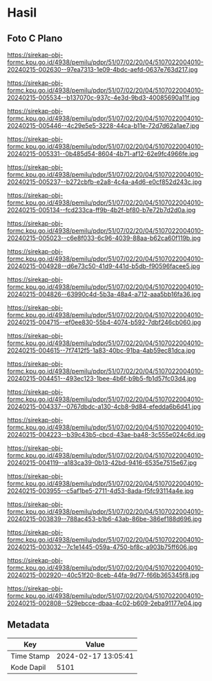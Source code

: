 # Hasil

## Foto C Plano

https://sirekap-obj-formc.kpu.go.id/4938/pemilu/pdpr/51/07/02/20/04/5107022004010-20240215-002630--97ea7313-1e09-4bdc-aefd-0637e763d217.jpg

https://sirekap-obj-formc.kpu.go.id/4938/pemilu/pdpr/51/07/02/20/04/5107022004010-20240215-005534--b137070c-937c-4e3d-9bd3-40085690a11f.jpg

https://sirekap-obj-formc.kpu.go.id/4938/pemilu/pdpr/51/07/02/20/04/5107022004010-20240215-005446--4c29e5e5-3228-44ca-b11e-72d7d62a1ae7.jpg

https://sirekap-obj-formc.kpu.go.id/4938/pemilu/pdpr/51/07/02/20/04/5107022004010-20240215-005331--0b485d54-8604-4b71-af12-62e9fc4966fe.jpg

https://sirekap-obj-formc.kpu.go.id/4938/pemilu/pdpr/51/07/02/20/04/5107022004010-20240215-005237--b272cbfb-e2a8-4c4a-a4d6-e0cf852d243c.jpg

https://sirekap-obj-formc.kpu.go.id/4938/pemilu/pdpr/51/07/02/20/04/5107022004010-20240215-005134--fcd233ca-ff9b-4b2f-bf80-b7e72b7d2d0a.jpg

https://sirekap-obj-formc.kpu.go.id/4938/pemilu/pdpr/51/07/02/20/04/5107022004010-20240215-005023--c6e8f033-6c96-4039-88aa-b62ca60f119b.jpg

https://sirekap-obj-formc.kpu.go.id/4938/pemilu/pdpr/51/07/02/20/04/5107022004010-20240215-004928--d6e73c50-41d9-441d-b5db-f90596facee5.jpg

https://sirekap-obj-formc.kpu.go.id/4938/pemilu/pdpr/51/07/02/20/04/5107022004010-20240215-004826--63990c4d-5b3a-48a4-a712-aaa5bb16fa36.jpg

https://sirekap-obj-formc.kpu.go.id/4938/pemilu/pdpr/51/07/02/20/04/5107022004010-20240215-004715--ef0ee830-55b4-4074-b592-7dbf246cb060.jpg

https://sirekap-obj-formc.kpu.go.id/4938/pemilu/pdpr/51/07/02/20/04/5107022004010-20240215-004615--7f7412f5-1a83-40bc-91ba-4ab59ec81dca.jpg

https://sirekap-obj-formc.kpu.go.id/4938/pemilu/pdpr/51/07/02/20/04/5107022004010-20240215-004451--493ec123-1bee-4b6f-b9b5-fb1d57fc03d4.jpg

https://sirekap-obj-formc.kpu.go.id/4938/pemilu/pdpr/51/07/02/20/04/5107022004010-20240215-004337--0767dbdc-a130-4cb8-9d84-efedda6b6d41.jpg

https://sirekap-obj-formc.kpu.go.id/4938/pemilu/pdpr/51/07/02/20/04/5107022004010-20240215-004223--b39c43b5-cbcd-43ae-ba48-3c555e024c6d.jpg

https://sirekap-obj-formc.kpu.go.id/4938/pemilu/pdpr/51/07/02/20/04/5107022004010-20240215-004119--a183ca39-0b13-42bd-9416-6535e7515e67.jpg

https://sirekap-obj-formc.kpu.go.id/4938/pemilu/pdpr/51/07/02/20/04/5107022004010-20240215-003955--c5af1be5-2711-4d53-8ada-f5fc93114a4e.jpg

https://sirekap-obj-formc.kpu.go.id/4938/pemilu/pdpr/51/07/02/20/04/5107022004010-20240215-003839--788ac453-b1b6-43ab-86be-386ef188d696.jpg

https://sirekap-obj-formc.kpu.go.id/4938/pemilu/pdpr/51/07/02/20/04/5107022004010-20240215-003032--7c1e1445-059a-4750-bf8c-a903b75ff606.jpg

https://sirekap-obj-formc.kpu.go.id/4938/pemilu/pdpr/51/07/02/20/04/5107022004010-20240215-002920--40c51f20-8ceb-44fa-9d77-f66b365345f8.jpg

https://sirekap-obj-formc.kpu.go.id/4938/pemilu/pdpr/51/07/02/20/04/5107022004010-20240215-002808--529ebcce-dbaa-4c02-b609-2eba91177e04.jpg


## Metadata

| Key        | Value               |
| ---------- | ------------------- |
| Time Stamp | 2024-02-17 13:05:41 |
| Kode Dapil | 5101                |



